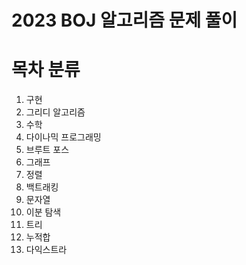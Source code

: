 # 2023 BOJ 알고리즘 문제 풀이

# 목차 분류
1. 구현
2. 그리디 알고리즘
3. 수학
4. 다이나믹 프로그래밍
5. 브루트 포스
6. 그래프
7. 정렬
8. 백트래킹
9. 문자열
10. 이분 탐색
11. 트리
12. 누적합
13. 다익스트라
